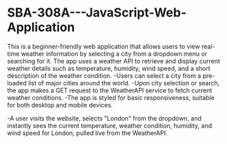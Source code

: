 # SBA-308A---JavaScript-Web-Application
This is a beginner-friendly web application that allows users to view real-time weather information by selecting a city from a dropdown menu or searching for it. The app uses a weather API to retrieve and display current weather details such as temperature, humidity, wind speed, and a short description of the weather condition.
-Users can select a city from a pre-loaded list of major cities around the world.
-Upon city selection or search, the app makes a GET request to the WeatherAPI service to fetch current weather conditions.
-The app is styled for basic responsiveness, suitable for both desktop and mobile devices.

-A user visits the website, selects "London" from the dropdown, and instantly sees the current temperature, weather condition, humidity, and wind speed for London, pulled live from the WeatherAPI.
